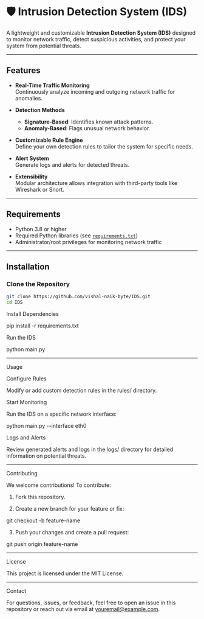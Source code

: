 # 🛡️ Intrusion Detection System (IDS)

A lightweight and customizable **Intrusion Detection System (IDS)** designed to monitor network traffic, detect suspicious activities, and protect your system from potential threats.

---

## Features

- **Real-Time Traffic Monitoring**  
  Continuously analyze incoming and outgoing network traffic for anomalies.
  
- **Detection Methods**  
  - **Signature-Based**: Identifies known attack patterns.  
  - **Anomaly-Based**: Flags unusual network behavior.

- **Customizable Rule Engine**  
  Define your own detection rules to tailor the system for specific needs.

- **Alert System**  
  Generate logs and alerts for detected threats.

- **Extensibility**  
  Modular architecture allows integration with third-party tools like Wireshark or Snort.

---

## Requirements

- Python 3.8 or higher
- Required Python libraries (see [`requirements.txt`](requirements.txt))
- Administrator/root privileges for monitoring network traffic

---

## Installation

### Clone the Repository
```bash
git clone https://github.com/vishal-naik-byte/IDS.git
cd IDS
```

Install Dependencies

pip install -r requirements.txt

Run the IDS

python main.py


---

Usage

Configure Rules

Modify or add custom detection rules in the rules/ directory.

Start Monitoring

Run the IDS on a specific network interface:

python main.py --interface eth0

Logs and Alerts

Review generated alerts and logs in the logs/ directory for detailed information on potential threats.


---

Contributing

We welcome contributions! To contribute:

1. Fork this repository.


2. Create a new branch for your feature or fix:

git checkout -b feature-name


3. Push your changes and create a pull request:

git push origin feature-name




---

License

This project is licensed under the MIT License.


---

Contact

For questions, issues, or feedback, feel free to open an issue in this repository or reach out via email at youremail@example.com.
